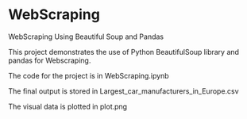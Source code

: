 # WebScraping
WebScraping Using Beautiful Soup and Pandas


This project demonstrates the use of Python BeautifulSoup library and pandas for Webscraping.

The code for the project is in WebScraping.ipynb

The final output is stored in Largest_car_manufacturers_in_Europe.csv

The visual data is plotted in plot.png  
